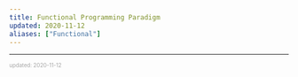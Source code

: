 ```yaml
---
title: Functional Programming Paradigm
updated: 2020-11-12
aliases: ["Functional"]
---
```


---

<sup><sub><font color="#a6a6a6">updated: 2020-11-12</font></sub></sup>
